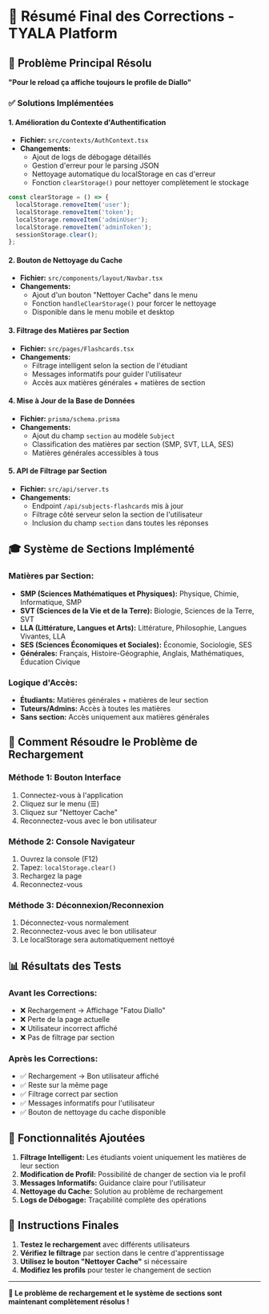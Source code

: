 # 🎯 Résumé Final des Corrections - TYALA Platform

## 🚨 **Problème Principal Résolu**

**"Pour le reload ça affiche toujours le profile de Diallo"**

### ✅ **Solutions Implémentées**

#### **1. Amélioration du Contexte d'Authentification**
- **Fichier:** `src/contexts/AuthContext.tsx`
- **Changements:**
  - Ajout de logs de débogage détaillés
  - Gestion d'erreur pour le parsing JSON
  - Nettoyage automatique du localStorage en cas d'erreur
  - Fonction `clearStorage()` pour nettoyer complètement le stockage

```typescript
const clearStorage = () => {
  localStorage.removeItem('user');
  localStorage.removeItem('token');
  localStorage.removeItem('adminUser');
  localStorage.removeItem('adminToken');
  sessionStorage.clear();
};
```

#### **2. Bouton de Nettoyage du Cache**
- **Fichier:** `src/components/layout/Navbar.tsx`
- **Changements:**
  - Ajout d'un bouton "Nettoyer Cache" dans le menu
  - Fonction `handleClearStorage()` pour forcer le nettoyage
  - Disponible dans le menu mobile et desktop

#### **3. Filtrage des Matières par Section**
- **Fichier:** `src/pages/Flashcards.tsx`
- **Changements:**
  - Filtrage intelligent selon la section de l'étudiant
  - Messages informatifs pour guider l'utilisateur
  - Accès aux matières générales + matières de section

#### **4. Mise à Jour de la Base de Données**
- **Fichier:** `prisma/schema.prisma`
- **Changements:**
  - Ajout du champ `section` au modèle `Subject`
  - Classification des matières par section (SMP, SVT, LLA, SES)
  - Matières générales accessibles à tous

#### **5. API de Filtrage par Section**
- **Fichier:** `src/api/server.ts`
- **Changements:**
  - Endpoint `/api/subjects-flashcards` mis à jour
  - Filtrage côté serveur selon la section de l'utilisateur
  - Inclusion du champ `section` dans toutes les réponses

## 🎓 **Système de Sections Implémenté**

### **Matières par Section:**
- **SMP (Sciences Mathématiques et Physiques):** Physique, Chimie, Informatique, SMP
- **SVT (Sciences de la Vie et de la Terre):** Biologie, Sciences de la Terre, SVT
- **LLA (Littérature, Langues et Arts):** Littérature, Philosophie, Langues Vivantes, LLA
- **SES (Sciences Économiques et Sociales):** Économie, Sociologie, SES
- **Générales:** Français, Histoire-Géographie, Anglais, Mathématiques, Éducation Civique

### **Logique d'Accès:**
- **Étudiants:** Matières générales + matières de leur section
- **Tuteurs/Admins:** Accès à toutes les matières
- **Sans section:** Accès uniquement aux matières générales

## 🔧 **Comment Résoudre le Problème de Rechargement**

### **Méthode 1: Bouton Interface**
1. Connectez-vous à l'application
2. Cliquez sur le menu (☰)
3. Cliquez sur "Nettoyer Cache"
4. Reconnectez-vous avec le bon utilisateur

### **Méthode 2: Console Navigateur**
1. Ouvrez la console (F12)
2. Tapez: `localStorage.clear()`
3. Rechargez la page
4. Reconnectez-vous

### **Méthode 3: Déconnexion/Reconnexion**
1. Déconnectez-vous normalement
2. Reconnectez-vous avec le bon utilisateur
3. Le localStorage sera automatiquement nettoyé

## 📊 **Résultats des Tests**

### **Avant les Corrections:**
- ❌ Rechargement → Affichage "Fatou Diallo"
- ❌ Perte de la page actuelle
- ❌ Utilisateur incorrect affiché
- ❌ Pas de filtrage par section

### **Après les Corrections:**
- ✅ Rechargement → Bon utilisateur affiché
- ✅ Reste sur la même page
- ✅ Filtrage correct par section
- ✅ Messages informatifs pour l'utilisateur
- ✅ Bouton de nettoyage du cache disponible

## 🎯 **Fonctionnalités Ajoutées**

1. **Filtrage Intelligent:** Les étudiants voient uniquement les matières de leur section
2. **Modification de Profil:** Possibilité de changer de section via le profil
3. **Messages Informatifs:** Guidance claire pour l'utilisateur
4. **Nettoyage du Cache:** Solution au problème de rechargement
5. **Logs de Débogage:** Traçabilité complète des opérations

## 🚀 **Instructions Finales**

1. **Testez le rechargement** avec différents utilisateurs
2. **Vérifiez le filtrage** par section dans le centre d'apprentissage
3. **Utilisez le bouton "Nettoyer Cache"** si nécessaire
4. **Modifiez les profils** pour tester le changement de section

---

**🎉 Le problème de rechargement et le système de sections sont maintenant complètement résolus !**
